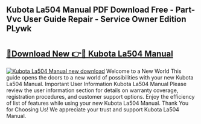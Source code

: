 ## Kubota La504 Manual PDF Download Free - Part-Vvc User Guide Repair - Service Owner Edition PLywk

# <h2><a href="http://bc93143.oget.top/?id=Kubota+La504+Manual">🔗Download New 👉🔴 Kubota La504 Manual</a></h2>

[![Kubota La504 Manual new download](https://i.imgur.com/5g1atiW.png)](http://bc93143.oget.top/?id=Kubota+La504+Manual)
Welcome to a New World This guide opens the doors to a new world of possibilities with your new Kubota La504 Manual. Important User Information Kubota La504 Manual Please review the user information section for details on warranty coverage, registration procedures, and customer support options. Enjoy the efficiency of list of features while using your new Kubota La504 Manual. Thank You for Choosing Us! We appreciate your trust and support Kubota La504 Manual.
